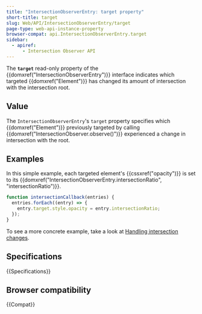 ```yaml
---
title: "IntersectionObserverEntry: target property"
short-title: target
slug: Web/API/IntersectionObserverEntry/target
page-type: web-api-instance-property
browser-compat: api.IntersectionObserverEntry.target
sidebar:
  - apiref:
      - Intersection Observer API
---
```


The **`target`** read-only property of the {{domxref("IntersectionObserverEntry")}} interface indicates which targeted {{domxref("Element")}} has changed its amount of intersection with the intersection root.

## Value

The `IntersectionObserverEntry`'s `target` property specifies which {{domxref("Element")}} previously targeted by calling {{domxref("IntersectionObserver.observe()")}} experienced a change in intersection with the root.

## Examples

In this simple example, each targeted element's {{cssxref("opacity")}} is set to its {{domxref("IntersectionObserverEntry.intersectionRatio", "intersectionRatio")}}.

```js
function intersectionCallback(entries) {
  entries.forEach((entry) => {
    entry.target.style.opacity = entry.intersectionRatio;
  });
}
```

To see a more concrete example, take a look at [Handling intersection changes](/en-US/docs/Web/API/Intersection_Observer_API/Timing_element_visibility#handling_intersection_changes).

## Specifications

{{Specifications}}

## Browser compatibility

{{Compat}}
